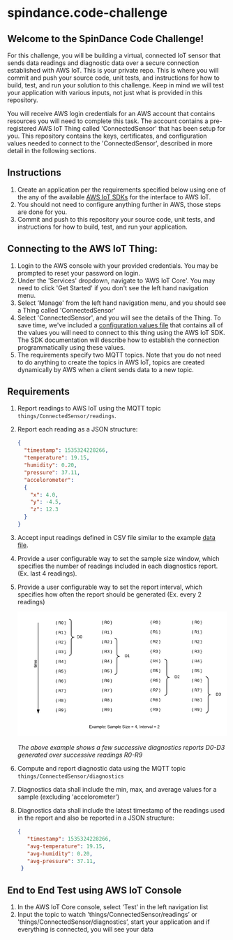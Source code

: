 # spindance.code-challenge
## Welcome to the SpinDance Code Challenge!

For this challenge, you will be building a virtual, connected IoT sensor that sends data readings and diagnostic data
 over a secure connection established with AWS IoT. This is your private repo. This is where you will commit and push
 your source code, unit tests, and instructions for how to build, test, and run your solution to this challenge. Keep
 in mind we will test your application with various inputs, not just what is provided in this repository. 

You will receive AWS login credentials for an AWS account that contains resources you will need to complete this task. 
The account contains a pre-registered AWS IoT Thing called 'ConnectedSensor' that has been setup for you. This repository
contains the keys, certificates, and configuration values needed to connect to the 'ConnectedSensor', described in more 
detail in the following sections. 
  

## Instructions
1. Create an application per the requirements specified below using one of the any of the available [AWS IoT SDKs](https://docs.aws.amazon.com/iot/latest/developerguide/iot-sdks.html) for the interface to AWS IoT.
1. You should not need to configure anything further in AWS, those steps are done for you.
1. Commit and push to this repository your source code, unit tests, and instructions for how to build, test, and run your application.

## Connecting to the AWS IoT Thing:
1. Login to the AWS console with your provided credentials. You may be prompted to reset your password on login.
1. Under the 'Services' dropdown, navigate to ‘AWS IoT Core'. You may need to click 'Get Started' if you don't see the left hand navigation menu.
1. Select ‘Manage' from the left hand navigation menu, and you should see a Thing called 'ConnectedSensor'
1. Select 'ConnectedSensor', and you will see the details of the Thing. To save time, we've included a [configuration values file](configuration-values.md)
that contains all of the values you will need to connect to this thing using the AWS IoT SDK. The SDK documentation will describe how to establish the connection programmatically using these values.
1. The requirements specify two MQTT topics. Note that you do not need to do anything to create the topics in AWS IoT, topics are created dynamically by AWS when a client sends data to a new topic.
 

## Requirements

1. Report readings to AWS IoT using the MQTT topic `things/ConnectedSensor/readings`. 
1. Report each reading as a JSON structure:
    ```json
    {
      "timestamp": 1535324228266,
      "temperature": 19.15,
      "humidity": 0.20,
      "pressure": 37.11,
      "accelorometer": 
      { 
        "x": 4.0, 
        "y": -4.5, 
        "z": 12.3
      }
    }
    ```
1. Accept input readings defined in CSV file similar to the example [data file](data/readings.csv).
1. Provide a user configurable way to set the sample size window, which specifies the number of readings included in each diagnostics report. (Ex. last 4 readings).
1. Provide a user configurable way to set the report interval, which specifies how often the report should be generated (Ex. every 2 readings)

    ![example](sliding-window-example.png)

    *The above example shows a few successive diagnostics reports D0-D3 generated over successive readings R0-R9*  

1. Compute and report diagnostic data using the MQTT topic `things/ConnectedSensor/diagnostics`
1. Diagnostics data shall include the min, max, and average values for a sample (excluding 'accelorometer')
1. Diagnostics data shall include the latest timestamp of the readings used in the report and also be reported in a JSON structure:
   ```json
   {
      "timestamp": 1535324228266,
      "avg-temperature": 19.15,
      "avg-humidity": 0.20,
      "avg-pressure": 37.11,
    }
   ```

## End to End Test using AWS IoT Console
1. In the AWS IoT Core console, select 'Test' in the left navigation list
1. Input the topic to watch 'things/ConnectedSensor/readings’ or 'things/ConnectedSensor/diagnostics’, start your application and if everything is connected, you will see your data
